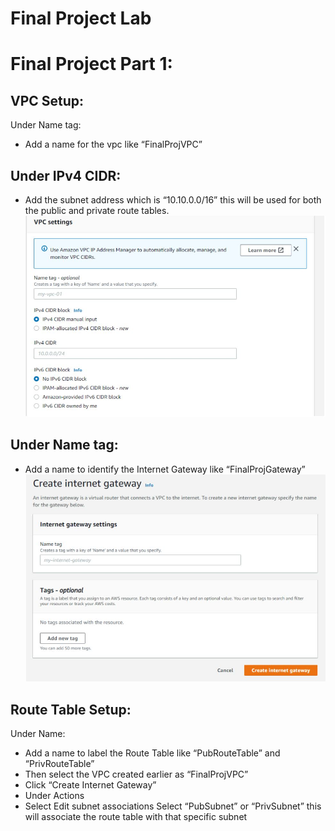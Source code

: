 # Final Project Lab 

# Final Project Part 1:
## VPC Setup:
Under Name tag:
* Add a name for the vpc like “FinalProjVPC”
## Under IPv4 CIDR:
* Add the subnet address which is “10.10.0.0/16” this will be used for both the public and private route tables.
![VPC Settings](https://github.com/liamb8/CloudAdmin-Deploy/blob/main/Photos/VPCSettings.JPG)

## Under Name tag:
* Add a name to identify the Internet Gateway like “FinalProjGateway”
![Internet Gateway](https://github.com/liamb8/CloudAdmin-Deploy/blob/main/Photos/InternetGateway.JPG)

## Route Table Setup:
Under Name:
* Add a name to label the Route Table like “PubRouteTable” and “PrivRouteTable”
* Then select the VPC created earlier as “FinalProjVPC”
* Click “Create Internet Gateway”
* Under Actions 
* Select Edit subnet associations
Select “PubSubnet” or “PrivSubnet” this will associate the route table with that specific subnet

